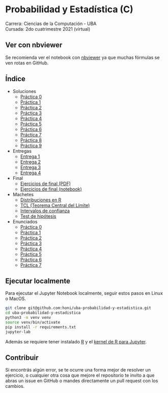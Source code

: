 # Probabilidad y Estadística (C)

Carrera: Ciencias de la Computación - UBA\
Cursada: 2do cuatrimestre 2021 (virtual)

## Ver con nbviewer

Se recomienda ver el notebook con [nbviewer](https://nbviewer.jupyter.org/github/honi/uba-probabilidad-y-estadistica/tree/305b9765b2c63e589448f40400feb4d4b418a85b/) ya que muchas fórmulas se ven rotas en GitHub.

## Índice

- Soluciones
  - [Práctica 0](Soluciones/Práctica0.ipynb)
  - [Práctica 1](Soluciones/Práctica1.ipynb)
  - [Práctica 2](Soluciones/Práctica2.ipynb)
  - [Práctica 3](Soluciones/Práctica3.ipynb)
  - [Práctica 4](Soluciones/Práctica4.ipynb)
  - [Práctica 5](Soluciones/Práctica5.ipynb)
  - [Práctica 6](Soluciones/Práctica6.ipynb)
  - [Práctica 7](Soluciones/Práctica7.ipynb)
  - [Práctica 8](Soluciones/Práctica8.ipynb)
  - [Práctica 9](Soluciones/Práctica9.ipynb)
- Entregas
  - [Entrega 1](Entregas/Entrega1.ipynb)
  - [Entrega 2](Entregas/Entrega2.ipynb)
  - [Entrega 3](Entregas/Entrega3.ipynb)
  - [Entrega 4](Entregas/Entrega4.ipynb)
- Final
  - [Ejercicios de final (PDF)](Final/Probabilidad-y-Estadística-Final-Ejercicios.pdf)
  - [Ejercicios de final (notebook)](Final/Ejercicios.ipynb)
- Machetes
  - [Distribuciones en R](Machetes/DistribucionesEnR.ipynb)
  - [TCL (Teorema Central del Límite)](Machetes/TCL.ipynb)
  - [Intervalos de confianza](Machetes/IntervalosDeConfianza.ipynb)
  - [Test de hipótesis](Machetes/TestDeHipótesis.ipynb)
- Enunciados
  - [Práctica 0](Enunciados/Práctica0.pdf)
  - [Práctica 1](Enunciados/Práctica1.pdf)
  - [Práctica 2](Enunciados/Práctica2.pdf)
  - [Práctica 3](Enunciados/Práctica3.pdf)
  - [Práctica 4](Enunciados/Práctica4.pdf)
  - [Práctica 5](Enunciados/Práctica5.pdf)
  - [Práctica 6](Enunciados/Práctica6.pdf)
  - [Práctica 7](Enunciados/Práctica7.pdf)

## Ejecutar localmente

Para ejecutar el Jupyter Notebook localmente, seguir estos pasos en Linux o MacOS.

```bash
git clone git@github.com:honi/uba-probabilidad-y-estadistica.git
cd uba-probabilidad-y-estadistica
python3 -m venv venv
source venv/bin/activate
pip install -r requirements.txt
jupyter-lab
```

Además se requiere tener instalado [R](https://cloud.r-project.org/) y el [kernel de R para Jupyter](https://github.com/IRkernel/IRkernel).

## Contribuir

Si encontrás algún error, se te ocurre una forma mejor de resolver un ejercicio, o cualquier otra cosa que mejore el repositorio te invito a que abras un issue en GitHub o mandes directamente un pull request con los cambios.
